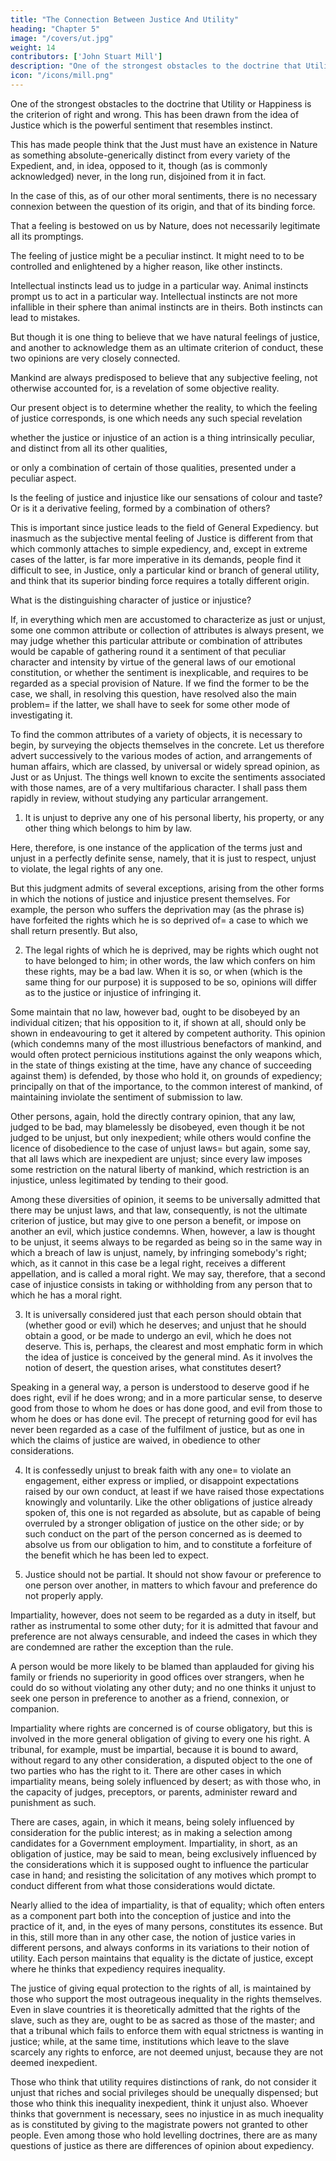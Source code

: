 ```yaml
---
title: "The Connection Between Justice And Utility"
heading: "Chapter 5"
image: "/covers/ut.jpg"
weight: 14
contributors: ['John Stuart Mill']
description: "One of the strongest obstacles to the doctrine that Utility or Happiness is the criterion of right and wrong"
icon: "/icons/mill.png"
---
```




One of the strongest obstacles to the doctrine that Utility or Happiness is the criterion of right and wrong. This has been drawn from the idea of Justice which is the powerful sentiment that resembles instinct. 

This has made people think that  <!-- , and apparently clear perception, which that word recalls with a rapidity and certainty resembling an instinct, have seemed to the majority of thinkers to point to an inherent quality in things; to show that  --> the Just must have an existence in Nature as something absolute-generically distinct from every variety of the Expedient, and, in idea, opposed to it, though (as is commonly acknowledged) never, in the long run, disjoined from it in fact.

In the case of this, as of our other moral sentiments, there is no necessary connexion between the question of its origin, and that of its binding force. 


That a feeling is bestowed on us by Nature, does not necessarily legitimate all its promptings. 

The feeling of justice might be a peculiar instinct. It might need to to be controlled and enlightened by a higher reason, like other instincts. 

Intellectual instincts lead us to judge in a particular way. Animal instincts prompt us to act in a particular way. Intellectual instincts are not more infallible in their sphere than animal instincts are in theirs. Both instincts can lead to mistakes. <!-- = it may as well happen that wrong judgments are occasionally suggested by those, as wrong actions by these.  -->

But though it is one thing to believe that we have natural feelings of justice, and another to acknowledge them as an ultimate criterion of conduct, these two opinions are very closely connected. 

Mankind are always predisposed to believe that any subjective feeling, not otherwise accounted for, is a revelation of some objective reality. 

Our present object is to determine whether the reality, to which the feeling of justice corresponds, is one which needs any such special revelation

 whether the justice or injustice of an action is a thing intrinsically peculiar, and distinct from all its other qualities,

  or only a combination of certain of those qualities, presented under a peculiar aspect. 

Is the feeling of justice and injustice <!-- is sui generis --> like our sensations of colour and taste? Or is it a derivative feeling, formed by a combination of others? 

This is important since <!--  the more essential to examine, as people are in general willing enough to allow, that objectively the dictates of --> justice leads to <!--  coincide with a part of --> the field of General Expediency. but inasmuch as the subjective mental feeling of Justice is different from that which commonly attaches to simple expediency, and, except in extreme cases of the latter, is far more imperative in its demands, people find it difficult to see, in Justice, only a particular kind or branch of general utility, and think that its superior binding force requires a totally different origin.


What is the <!-- To throw light upon this question, it is necessary to attempt to ascertain what is the --> distinguishing character of justice or injustice? 

<!-- = what is the quality, or whether there is any quality, attributed in common to all modes of conduct designated as unjust (for justice, like many other moral attributes, is best defined by its opposite), and distinguishing them from such modes of conduct as are disapproved, but without having that particular epithet of disapprobation applied to them.  -->

If, in everything which men are accustomed to characterize as just or unjust, some one common attribute or collection of attributes is always present, we may judge whether this particular attribute or combination of attributes would be capable of gathering round it a sentiment of that peculiar character and intensity by virtue of the general laws of our emotional constitution, or whether the sentiment is inexplicable, and requires to be regarded as a special provision of Nature. If we find the former to be the case, we shall, in resolving this question, have resolved also the main problem= if the latter, we shall have to seek for some other mode of investigating it.

To find the common attributes of a variety of objects, it is necessary to begin, by surveying the objects themselves in the concrete. Let us therefore advert successively to the various modes of action, and arrangements of human affairs, which are classed, by universal or widely spread opinion, as Just or as Unjust. The things well known to excite the sentiments associated with those names, are of a very multifarious character. I shall pass them rapidly in review, without studying any particular arrangement.

1. It is unjust to deprive any one of his personal liberty, his property, or any other thing which belongs to him by law. 

Here, therefore, is one instance of the application of the terms just and unjust in a perfectly definite sense, namely, that it is just to respect, unjust to violate, the legal rights of any one. 

But this judgment admits of several exceptions, arising from the other forms in which the notions of justice and injustice present themselves. For example, the person who suffers the deprivation may (as the phrase is) have forfeited the rights which he is so deprived of= a case to which we shall return presently. But also,


2. The legal rights of which he is deprived, may be rights which ought not to have belonged to him; in other words, the law which confers on him these rights, may be a bad law. When it is so, or when (which is the same thing for our purpose) it is supposed to be so, opinions will differ as to the justice or injustice of infringing it. 

Some maintain that no law, however bad, ought to be disobeyed by an individual citizen; that his opposition to it, if shown at all, should only be shown in endeavouring to get it altered by competent authority. This opinion (which condemns many of the most illustrious benefactors of mankind, and would often protect pernicious institutions against the only weapons which, in the state of things existing at the time, have any chance of succeeding against them) is defended, by those who hold it, on grounds of expediency; principally on that of the importance, to the common interest of mankind, of maintaining inviolate the sentiment of submission to law. 

Other persons, again, hold the directly contrary opinion, that any law, judged to be bad, may blamelessly be disobeyed, even though it be not judged to be unjust, but only inexpedient; while others would confine the licence of disobedience to the case of unjust laws= but again, some say, that all laws which are inexpedient are unjust; since every law imposes some restriction on the natural liberty of mankind, which restriction is an injustice, unless legitimated by tending to their good. 

Among these diversities of opinion, it seems to be universally admitted that there may be unjust laws, and that law, consequently, is not the ultimate criterion of justice, but may give to one person a benefit, or impose on another an evil, which justice condemns. When, however, a law is thought to be unjust, it seems always to be regarded as being so in the same way in which a breach of law is unjust, namely, by infringing somebody's right; which, as it cannot in this case be a legal right, receives a different appellation, and is called a moral right. We may say, therefore, that a second case of injustice consists in taking or withholding from any person that to which he has a moral right.


3. It is universally considered just that each person should obtain that (whether good or evil) which he deserves; and unjust that he should obtain a good, or be made to undergo an evil, which he does not deserve. This is, perhaps, the clearest and most emphatic form in which the idea of justice is conceived by the general mind. As it involves the notion of desert, the question arises, what constitutes desert? 

Speaking in a general way, a person is understood to deserve good if he does right, evil if he does wrong; and in a more particular sense, to deserve good from those to whom he does or has done good, and evil from those to whom he does or has done evil. The precept of returning good for evil has never been regarded as a case of the fulfilment of justice, but as one in which the claims of justice are waived, in obedience to other considerations.

4. It is confessedly unjust to break faith with any one= to violate an engagement, either express or implied, or disappoint expectations raised by our own conduct, at least if we have raised those expectations knowingly and voluntarily. Like the other obligations of justice already spoken of, this one is not regarded as absolute, but as capable of being overruled by a stronger obligation of justice on the other side; or by such conduct on the part of the person concerned as is deemed to absolve us from our obligation to him, and to constitute a forfeiture of the benefit which he has been led to expect.

5. Justice should not be partial. It should not show favour or preference to one person over another, in matters to which favour and preference do not properly apply. 

Impartiality, however, does not seem to be regarded as a duty in itself, but rather as instrumental to some other duty; for it is admitted that favour and preference are not always censurable, and indeed the cases in which they are condemned are rather the exception than the rule. 

A person would be more likely to be blamed than applauded for giving his family or friends no superiority in good offices over strangers, when he could do so without violating any other duty; and no one thinks it unjust to seek one person in preference to another as a friend, connexion, or companion. 

Impartiality where rights are concerned is of course obligatory, but this is involved in the more general obligation of giving to every one his right. A tribunal, for example, must be impartial, because it is bound to award, without regard to any other consideration, a disputed object to the one of two parties who has the right to it. There are other cases in which impartiality means, being solely influenced by desert; as with those who, in the capacity of judges, preceptors, or parents, administer reward and punishment as such.

There are cases, again, in which it means, being solely influenced by consideration for the public interest; as in making a selection among candidates for a Government employment. Impartiality, in short, as an obligation of justice, may be said to mean, being exclusively influenced by the considerations which it is supposed ought to influence the particular case in hand; and resisting the solicitation of any motives which prompt to conduct different from what those considerations would dictate.

Nearly allied to the idea of impartiality, is that of equality; which often enters as a component part both into the conception of justice and into the practice of it, and, in the eyes of many persons, constitutes its essence. But in this, still more than in any other case, the notion of justice varies in different persons, and always conforms in its variations to their notion of utility. Each person maintains that equality is the dictate of justice, except where he thinks that expediency requires inequality. 

The justice of giving equal protection to the rights of all, is maintained by those who support the most outrageous inequality in the rights themselves. Even in slave countries it is theoretically admitted that the rights of the slave, such as they are, ought to be as sacred as those of the master; and that a tribunal which fails to enforce them with equal strictness is wanting in justice; while, at the same time, institutions which leave to the slave scarcely any rights to enforce, are not deemed unjust, because they are not deemed inexpedient. 

Those who think that utility requires distinctions of rank, do not consider it unjust that riches and social privileges should be unequally dispensed; but those who think this inequality inexpedient, think it unjust also. Whoever thinks that government is necessary, sees no injustice in as much inequality as is constituted by giving to the magistrate powers not granted to other people. Even among those who hold levelling doctrines, there are as many questions of justice as there are differences of opinion about expediency. 
